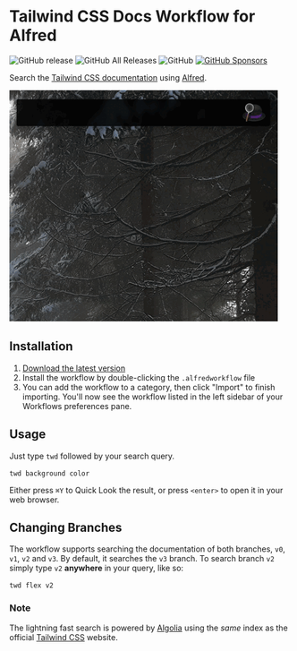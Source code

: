 # Tailwind CSS Docs Workflow for Alfred

![GitHub release](https://img.shields.io/github/release/techouse/alfred-tailwindcss-docs.svg)
![GitHub All Releases](https://img.shields.io/github/downloads/techouse/alfred-tailwindcss-docs/total.svg)
![GitHub](https://img.shields.io/github/license/techouse/alfred-tailwindcss-docs.svg)
[![GitHub Sponsors](https://img.shields.io/github/sponsors/techouse)](https://github.com/sponsors/techouse)


Search the [Tailwind CSS documentation](https://tailwindcss.com/docs/) using [Alfred](https://www.alfredapp.com/).

![demo](demo.gif)

## Installation

1. [Download the latest version](https://github.com/techouse/alfred-tailwindcss-docs/releases/latest)
2. Install the workflow by double-clicking the `.alfredworkflow` file
3. You can add the workflow to a category, then click "Import" to finish importing. You'll now see the workflow listed in the left sidebar of your Workflows preferences pane.

## Usage

Just type `twd` followed by your search query.

```
twd background color
```

Either press `⌘Y` to Quick Look the result, or press `<enter>` to open it in your web browser.

## Changing Branches

The workflow supports searching the documentation of both branches, `v0`, `v1`, `v2` and `v3`.
By default, it searches the `v3` branch. To search branch `v2` simply type `v2` **anywhere** in your query, like so:

```
twd flex v2
```

### Note

The lightning fast search is powered by [Algolia](https://www.algolia.com) using the _same_ index as the official [Tailwind CSS](https://tailwindcss.com/) website.
